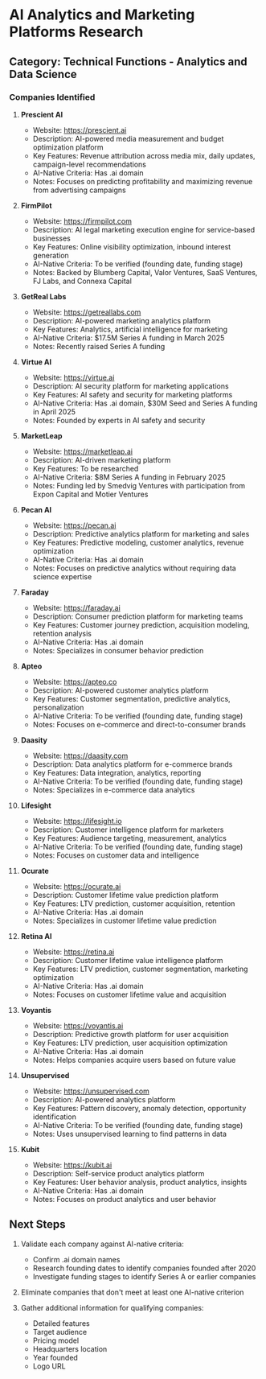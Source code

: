 # AI Analytics and Marketing Platforms Research

## Category: Technical Functions - Analytics and Data Science

### Companies Identified

1. **Prescient AI**
   - Website: https://prescient.ai
   - Description: AI-powered media measurement and budget optimization platform
   - Key Features: Revenue attribution across media mix, daily updates, campaign-level recommendations
   - AI-Native Criteria: Has .ai domain
   - Notes: Focuses on predicting profitability and maximizing revenue from advertising campaigns

2. **FirmPilot**
   - Website: https://firmpilot.com
   - Description: AI legal marketing execution engine for service-based businesses
   - Key Features: Online visibility optimization, inbound interest generation
   - AI-Native Criteria: To be verified (founding date, funding stage)
   - Notes: Backed by Blumberg Capital, Valor Ventures, SaaS Ventures, FJ Labs, and Connexa Capital

3. **GetReal Labs**
   - Website: https://getreallabs.com
   - Description: AI-powered marketing analytics platform
   - Key Features: Analytics, artificial intelligence for marketing
   - AI-Native Criteria: $17.5M Series A funding in March 2025
   - Notes: Recently raised Series A funding

4. **Virtue AI**
   - Website: https://virtue.ai
   - Description: AI security platform for marketing applications
   - Key Features: AI safety and security for marketing platforms
   - AI-Native Criteria: Has .ai domain, $30M Seed and Series A funding in April 2025
   - Notes: Founded by experts in AI safety and security

5. **MarketLeap**
   - Website: https://marketleap.ai
   - Description: AI-driven marketing platform
   - Key Features: To be researched
   - AI-Native Criteria: $8M Series A funding in February 2025
   - Notes: Funding led by Smedvig Ventures with participation from Expon Capital and Motier Ventures

6. **Pecan AI**
   - Website: https://pecan.ai
   - Description: Predictive analytics platform for marketing and sales
   - Key Features: Predictive modeling, customer analytics, revenue optimization
   - AI-Native Criteria: Has .ai domain
   - Notes: Focuses on predictive analytics without requiring data science expertise

7. **Faraday**
   - Website: https://faraday.ai
   - Description: Consumer prediction platform for marketing teams
   - Key Features: Customer journey prediction, acquisition modeling, retention analysis
   - AI-Native Criteria: Has .ai domain
   - Notes: Specializes in consumer behavior prediction

8. **Apteo**
   - Website: https://apteo.co
   - Description: AI-powered customer analytics platform
   - Key Features: Customer segmentation, predictive analytics, personalization
   - AI-Native Criteria: To be verified (founding date, funding stage)
   - Notes: Focuses on e-commerce and direct-to-consumer brands

9. **Daasity**
   - Website: https://daasity.com
   - Description: Data analytics platform for e-commerce brands
   - Key Features: Data integration, analytics, reporting
   - AI-Native Criteria: To be verified (founding date, funding stage)
   - Notes: Specializes in e-commerce data analytics

10. **Lifesight**
    - Website: https://lifesight.io
    - Description: Customer intelligence platform for marketers
    - Key Features: Audience targeting, measurement, analytics
    - AI-Native Criteria: To be verified (founding date, funding stage)
    - Notes: Focuses on customer data and intelligence

11. **Ocurate**
    - Website: https://ocurate.ai
    - Description: Customer lifetime value prediction platform
    - Key Features: LTV prediction, customer acquisition, retention
    - AI-Native Criteria: Has .ai domain
    - Notes: Specializes in customer lifetime value prediction

12. **Retina AI**
    - Website: https://retina.ai
    - Description: Customer lifetime value intelligence platform
    - Key Features: LTV prediction, customer segmentation, marketing optimization
    - AI-Native Criteria: Has .ai domain
    - Notes: Focuses on customer lifetime value and acquisition

13. **Voyantis**
    - Website: https://voyantis.ai
    - Description: Predictive growth platform for user acquisition
    - Key Features: LTV prediction, user acquisition optimization
    - AI-Native Criteria: Has .ai domain
    - Notes: Helps companies acquire users based on future value

14. **Unsupervised**
    - Website: https://unsupervised.com
    - Description: AI-powered analytics platform
    - Key Features: Pattern discovery, anomaly detection, opportunity identification
    - AI-Native Criteria: To be verified (founding date, funding stage)
    - Notes: Uses unsupervised learning to find patterns in data

15. **Kubit**
    - Website: https://kubit.ai
    - Description: Self-service product analytics platform
    - Key Features: User behavior analysis, product analytics, insights
    - AI-Native Criteria: Has .ai domain
    - Notes: Focuses on product analytics and user behavior

## Next Steps

1. Validate each company against AI-native criteria:
   - Confirm .ai domain names
   - Research founding dates to identify companies founded after 2020
   - Investigate funding stages to identify Series A or earlier companies

2. Eliminate companies that don't meet at least one AI-native criterion

3. Gather additional information for qualifying companies:
   - Detailed features
   - Target audience
   - Pricing model
   - Headquarters location
   - Year founded
   - Logo URL
